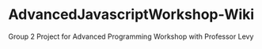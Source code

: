 # AdvancedJavascriptWorkshop-Wiki
Group 2 Project for Advanced Programming Workshop with Professor Levy
